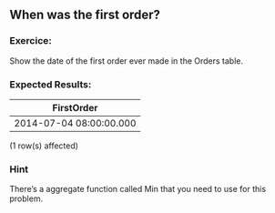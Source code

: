 ## When was the first order?

### Exercice:

Show the date of the first order ever made in the Orders table.

### Expected Results:

| FirstOrder                |
|---------------------------|
| 2014-07-04 08:00:00.000   |


(1 row(s) affected)

### Hint

There’s a aggregate function called Min that you need to use for this problem.